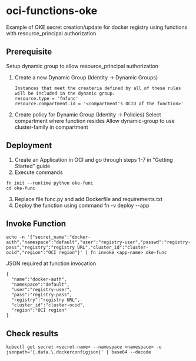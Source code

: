 # oci-functions-oke

Example of OKE secret creation/update for docker registry using functions with resource_principal authorization

## Prerequisite

Setup dynamic group to allow resource_principal authorization
1. Create a new Dynamic Group (Identity -> Dynamic Groups)
   ```
   Instances that meet the createria defined by all of these rules will be included in the dynamic group.
   resource.type = 'fnfunc'
   resource.compartment.id = '<compartment's OCID of the function>'
   ```
2. Create policy for Dynamic Group (Identity -> Policies) 
   Select compartment where function resides
   Allow dynamic-group <function-dynamic-group> to use cluster-family in compartment <compartment-namef for OKE cluster>
   

## Deployment

1. Create an Application in OCI and go through steps 1-7 in "Getting Started" guide
2. Execute commands
```
fn init --runtime python oke-func
cd oke-func
```
3. Replace file func.py and add Dockerfile and requirements.txt
4. Deploy the function using command fn -v deploy --app <app-name>

## Invoke Function

```
echo -n '{"secret_name":"docker-auth","namespace":"default","user":"registry-user","passwd":"registry-pass","registry":"registry URL","cluster_id":"cluster-ocid","region":"OCI region"}' | fn invoke <app-name> oke-func
```

JSON required at function invocation

```
{
  "name":"docker-auth",
  "namespace":"default",
  "user":"registry-user",
  "pass":"registry-pass",
  "registry":"registry URL",
  "cluster_id":"cluster-ocid",
  "region":"OCI region"
}
```

## Check results

```
kubectl get secret <secret-name> --namespace <namespace> -o jsonpath='{.data.\.dockerconfigjson}' | base64 --decode
```
